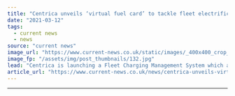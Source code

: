 ```yaml
---
title: "Centrica unveils ‘virtual fuel card’ to tackle fleet electrification barriers"
date: "2021-03-12"
tags: 
  - current news
  - news
source: "current news"
image_url: "https://www.current-news.co.uk/static/images/_400x400_crop_center-center/british-gas-electric-vans-image-Centrica.jpg"
image_fp: "/assets/img/post_thumbnails/132.jpg"
lead: "​Centrica is launching a Fleet Charging Management System which acts as a virtual fuel card, allowing drivers to plug into any standard electric vehicle (EV) charger."
article_url: "https://www.current-news.co.uk/news/centrica-unveils-virtual-fuel-card-to-tackle-fleet-electrification-barriers?utm_source=rss-feeds&utm_medium=rss&utm_campaign=rss"
---
```


---
